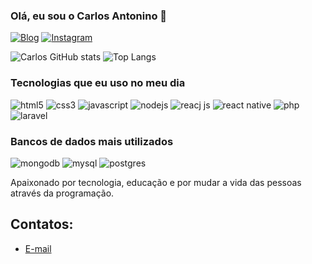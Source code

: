 ### Olá, eu sou o Carlos Antonino 👋

[![Blog](https://img.shields.io/website-up-down-green-red/http/monip.org.svg)](https://letronixbrasil.com.br)
[![Instagram](https://img.shields.io/badge/Instagram-E4405F?style=for-the-badge&logo=instagram&logoColor=white)](https://www.instagram.com/carlosacs.20/)

![Carlos GitHub stats](https://github-readme-stats.vercel.app/api?username=carlosantonino&show_icons=true&theme=radical)
![Top Langs](https://github-readme-stats.vercel.app/api/top-langs/?username=carlosantonino&langs_count=4)

### Tecnologias que eu uso no meu dia

<div style="display: inline-block">
    <img alt="html5" src="https://img.shields.io/badge/HTML5-E34F26?style=for-the-badge&logo=html5&logoColor=white" />
    <img alt="css3" src="https://img.shields.io/badge/CSS3-1572B6?style=for-the-badge&logo=css3&logoColor=white" />
    <img alt="javascript" src="https://img.shields.io/badge/JavaScript-F7DF1E?style=for-the-badge&logo=javascript&logoColor=black" />
    <img alt="nodejs" src="https://img.shields.io/badge/Node.js-43853D?style=for-the-badge&logo=node.js&logoColor=white" />
    <img alt="reacj js" src="https://img.shields.io/badge/React-20232A?style=for-the-badge&logo=react&logoColor=61DAFB" />
    <img alt="react native" src="https://img.shields.io/badge/React_Native-20232A?style=for-the-badge&logo=react&logoColor=61DAFB" />    
    <img alt="php" src="https://img.shields.io/badge/PHP-777BB4?style=for-the-badge&logo=php&logoColor=white" />
    <img alt="laravel" src="https://img.shields.io/badge/Laravel-FF2D20?style=for-the-badge&logo=laravel&logoColor=white" />
</div>

### Bancos de dados mais utilizados

<div style="display: inline-block">
    <img alt="mongodb" src="https://img.shields.io/badge/MongoDB-4EA94B?style=for-the-badge&logo=mongodb&logoColor=white" />
    <img alt="mysql" src="https://img.shields.io/badge/MySQL-00000F?style=for-the-badge&logo=mysql&logoColor=white" />
    <img alt="postgres" src="https://img.shields.io/badge/PostgreSQL-316192?style=for-the-badge&logo=postgresql&logoColor=white" />
</div>

Apaixonado por tecnologia, educação e por mudar a vida das pessoas através da programação.

## Contatos:

- [E-mail](carlosantonino.cs@gmail.com)
